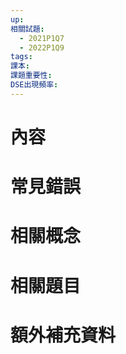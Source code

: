 ```yaml
---
up: 
相關試題:
  - 2021P1Q7
  - 2022P1Q9
tags: 
課本: 
課題重要性: 
DSE出現頻率:
---
```

# 內容
# 常見錯誤
# 相關概念

# 相關題目
# 額外補充資料